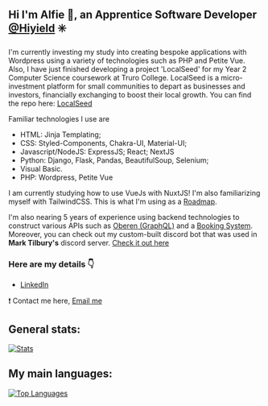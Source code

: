 ## Hi I'm Alfie 👋, an Apprentice Software Developer [@Hiyield](https://hiyield.co.uk) ✳️

I'm currently investing my study into creating bespoke applications with Wordpress using a variety of technologies such as PHP and Petite Vue. Also, I have just finished developing a project 'LocalSeed' for my Year 2 Computer Science coursework at Truro College. LocalSeed is a micro-investment platform for small communities to depart as businesses and investors, financially exchanging to boost their local growth. You can find the repo here: [LocalSeed](https://github.com/alfiephillips/localseed)

Familiar technologies I use are 
- HTML: Jinja Templating;
- CSS: Styled-Components, Chakra-UI, Material-UI;
- Javascript/NodeJS: ExpressJS; React; NextJS
- Python: Django, Flask, Pandas, BeautifulSoup, Selenium;
- Visual Basic.
- PHP: Wordpress, Petite Vue

I am currently studying how to use VueJs with NuxtJS! I'm also familiarizing myself with TailwindCSS. This is what I'm using as a [Roadmap](https://roadmap.sh/vue).

I'm also nearing 5 years of experience using backend technologies to construct various APIs such as [Oberen (GraphQL)](https://github.com/oberen-hq/oberen/tree/prod/oberen__api) and a [Booking System](https://github.com/alfiephillips/booking-system).
Moreover, you can check out my custom-built discord bot that was used in **Mark Tilbury's** discord server. [Check it out here](https://github.com/Alfie-Phillips/Mark-Tilbury)

### Here are my details 👇
* [LinkedIn](https://www.linkedin.com/in/alfiephillips/)

❗️ Contact me here, [Email me](mailto:mail@alfiephillips)
  
## General stats:
[![Stats](https://github-readme-stats.vercel.app/api?username=alfiephillips&show_icons=true&count_private=true&include_all_commits=true&theme=dracula)](https://github.com/alfiephillips?tab=repositories)

## My main languages:
[![Top Languages](https://github-readme-stats.vercel.app/api/top-langs/?username=alfiephillips&layout=compact&theme=dracula)](https://github.com/alfiephillips?tab=repositories)
